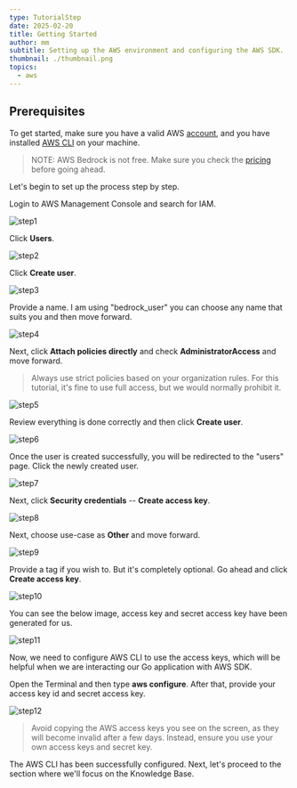 ```yaml
---
type: TutorialStep
date: 2025-02-20
title: Getting Started
author: mm
subtitle: Setting up the AWS environment and configuring the AWS SDK.
thumbnail: ./thumbnail.png
topics:
  - aws
---
```


## Prerequisites

To get started, make sure you have a valid AWS [account](https://aws.amazon.com/), and you have installed [AWS CLI](https://aws.amazon.com/cli/) on your machine.

> NOTE: AWS Bedrock is not free. Make sure you check the [pricing](https://aws.amazon.com/bedrock/pricing/) before going ahead.

Let's begin to set up the process step by step.

Login to AWS Management Console and search for IAM.

![step1](./images/step01.png)

Click **Users**.

![step2](./images/step02.png)

Click **Create user**.

![step3](./images/step03.png)

Provide a name. I am using "bedrock_user" you can choose any name that suits you and then move forward.

![step4](./images/step04.png)

Next, click **Attach policies directly** and check **AdministratorAccess** and move forward.

> Always use strict policies based on your organization rules. For this tutorial, it's fine to use full access, but we would normally prohibit it.

![step5](./images/step1.png)

Review everything is done correctly and then click **Create user**.

![step6](./images/step2.png)

Once the user is created successfully, you will be redirected to the "users" page. Click the newly created user.

![step7](./images/step3.png)

Next, click **Security credentials** -- **Create access key**.

![step8](./images/step4.png)

Next, choose use-case as **Other** and move forward.

![step9](./images/step5.png)

Provide a tag if you wish to. But it's completely optional. Go ahead and click **Create access key**.

![step10](./images/step6.png)

You can see the below image, access key and secret access key have been generated for us.

![step11](./images/step7.png)

Now, we need to configure AWS CLI to use the access keys, which will be helpful when we are interacting our Go application with AWS SDK.

Open the Terminal and then type **aws configure**. After that, provide your access key id and secret access key.

![step12](./images/step8.png)

> Avoid copying the AWS access keys you see on the screen, as they will become invalid after a few days. Instead, ensure you use your own access keys and secret key.

The AWS CLI has been successfully configured. Next, let's proceed to the section where we'll focus on the Knowledge Base.
